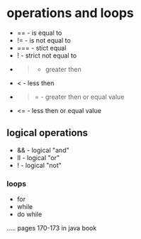 # operations and loops 

* == - is equal to
* != - is not equal to
* === - stict equal
* ! - strict not equal to
* > - greater then 
* < - less then
* >= - greater then or equal value
* <= - less then or equal value

## logical operations

* && - logical "and"
* II - logical "or"
* ! - logical "not"

### loops 

* for
* while
* do while 

..... pages 170-173 in java book


